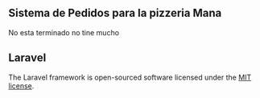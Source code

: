 
## Sistema de Pedidos para la pizzeria Mana
No esta terminado no tine mucho

## Laravel

The Laravel framework is open-sourced software licensed under the [MIT license](http://opensource.org/licenses/MIT).
